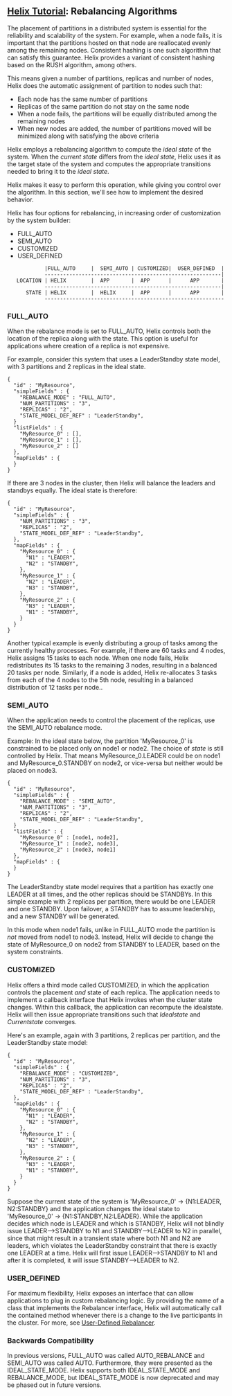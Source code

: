 <!---
Licensed to the Apache Software Foundation (ASF) under one
or more contributor license agreements.  See the NOTICE file
distributed with this work for additional information
regarding copyright ownership.  The ASF licenses this file
to you under the Apache License, Version 2.0 (the
"License"); you may not use this file except in compliance
with the License.  You may obtain a copy of the License at

  http://www.apache.org/licenses/LICENSE-2.0

Unless required by applicable law or agreed to in writing,
software distributed under the License is distributed on an
"AS IS" BASIS, WITHOUT WARRANTIES OR CONDITIONS OF ANY
KIND, either express or implied.  See the License for the
specific language governing permissions and limitations
under the License.
-->

<head>
  <title>Tutorial - Rebalancing Algorithms</title>
</head>

## [Helix Tutorial](./Tutorial.html): Rebalancing Algorithms

The placement of partitions in a distributed system is essential for the reliability and scalability of the system.  For example, when a node fails, it is important that the partitions hosted on that node are reallocated evenly among the remaining nodes. Consistent hashing is one such algorithm that can satisfy this guarantee.  Helix provides a variant of consistent hashing based on the RUSH algorithm, among others.

This means given a number of partitions, replicas and number of nodes, Helix does the automatic assignment of partition to nodes such that:

* Each node has the same number of partitions
* Replicas of the same partition do not stay on the same node
* When a node fails, the partitions will be equally distributed among the remaining nodes
* When new nodes are added, the number of partitions moved will be minimized along with satisfying the above criteria

Helix employs a rebalancing algorithm to compute the _ideal state_ of the system.  When the _current state_ differs from the _ideal state_, Helix uses it as the target state of the system and computes the appropriate transitions needed to bring it to the _ideal state_.

Helix makes it easy to perform this operation, while giving you control over the algorithm.  In this section, we\'ll see how to implement the desired behavior.

Helix has four options for rebalancing, in increasing order of customization by the system builder:

* FULL_AUTO
* SEMI_AUTO
* CUSTOMIZED
* USER_DEFINED

```
            |FULL_AUTO     |  SEMI_AUTO | CUSTOMIZED|  USER_DEFINED  |
            ---------------------------------------------------------|
   LOCATION | HELIX        |  APP       |  APP      |      APP       |
            ---------------------------------------------------------|
      STATE | HELIX        |  HELIX     |  APP      |      APP       |
            ----------------------------------------------------------
```


### FULL_AUTO

When the rebalance mode is set to FULL_AUTO, Helix controls both the location of the replica along with the state. This option is useful for applications where creation of a replica is not expensive.

For example, consider this system that uses a LeaderStandby state model, with 3 partitions and 2 replicas in the ideal state.

```
{
  "id" : "MyResource",
  "simpleFields" : {
    "REBALANCE_MODE" : "FULL_AUTO",
    "NUM_PARTITIONS" : "3",
    "REPLICAS" : "2",
    "STATE_MODEL_DEF_REF" : "LeaderStandby",
  }
  "listFields" : {
    "MyResource_0" : [],
    "MyResource_1" : [],
    "MyResource_2" : []
  },
  "mapFields" : {
  }
}
```

If there are 3 nodes in the cluster, then Helix will balance the leaders and standbys equally.  The ideal state is therefore:

```
{
  "id" : "MyResource",
  "simpleFields" : {
    "NUM_PARTITIONS" : "3",
    "REPLICAS" : "2",
    "STATE_MODEL_DEF_REF" : "LeaderStandby",
  },
  "mapFields" : {
    "MyResource_0" : {
      "N1" : "LEADER",
      "N2" : "STANDBY",
    },
    "MyResource_1" : {
      "N2" : "LEADER",
      "N3" : "STANDBY",
    },
    "MyResource_2" : {
      "N3" : "LEADER",
      "N1" : "STANDBY",
    }
  }
}
```

Another typical example is evenly distributing a group of tasks among the currently healthy processes. For example, if there are 60 tasks and 4 nodes, Helix assigns 15 tasks to each node.
When one node fails, Helix redistributes its 15 tasks to the remaining 3 nodes, resulting in a balanced 20 tasks per node. Similarly, if a node is added, Helix re-allocates 3 tasks from each of the 4 nodes to the 5th node, resulting in a balanced distribution of 12 tasks per node..

### SEMI_AUTO

When the application needs to control the placement of the replicas, use the SEMI_AUTO rebalance mode.

Example: In the ideal state below, the partition \'MyResource_0\' is constrained to be placed only on node1 or node2.  The choice of _state_ is still controlled by Helix.  That means MyResource_0.LEADER could be on node1 and MyResource_0.STANDBY on node2, or vice-versa but neither would be placed on node3.

```
{
  "id" : "MyResource",
  "simpleFields" : {
    "REBALANCE_MODE" : "SEMI_AUTO",
    "NUM_PARTITIONS" : "3",
    "REPLICAS" : "2",
    "STATE_MODEL_DEF_REF" : "LeaderStandby",
  }
  "listFields" : {
    "MyResource_0" : [node1, node2],
    "MyResource_1" : [node2, node3],
    "MyResource_2" : [node3, node1]
  },
  "mapFields" : {
  }
}
```

The LeaderStandby state model requires that a partition has exactly one LEADER at all times, and the other replicas should be STANDBYs.  In this simple example with 2 replicas per partition, there would be one LEADER and one STANDBY.  Upon failover, a STANDBY has to assume leadership, and a new STANDBY will be generated.

In this mode when node1 fails, unlike in FULL_AUTO mode the partition is _not_ moved from node1 to node3. Instead, Helix will decide to change the state of MyResource_0 on node2 from STANDBY to LEADER, based on the system constraints.

### CUSTOMIZED

Helix offers a third mode called CUSTOMIZED, in which the application controls the placement _and_ state of each replica. The application needs to implement a callback interface that Helix invokes when the cluster state changes.
Within this callback, the application can recompute the idealstate. Helix will then issue appropriate transitions such that _Idealstate_ and _Currentstate_ converges.

Here\'s an example, again with 3 partitions, 2 replicas per partition, and the LeaderStandby state model:

```
{
  "id" : "MyResource",
  "simpleFields" : {
    "REBALANCE_MODE" : "CUSTOMIZED",
    "NUM_PARTITIONS" : "3",
    "REPLICAS" : "2",
    "STATE_MODEL_DEF_REF" : "LeaderStandby",
  },
  "mapFields" : {
    "MyResource_0" : {
      "N1" : "LEADER",
      "N2" : "STANDBY",
    },
    "MyResource_1" : {
      "N2" : "LEADER",
      "N3" : "STANDBY",
    },
    "MyResource_2" : {
      "N3" : "LEADER",
      "N1" : "STANDBY",
    }
  }
}
```

Suppose the current state of the system is 'MyResource_0' \-\> {N1:LEADER, N2:STANDBY} and the application changes the ideal state to 'MyResource_0' \-\> {N1:STANDBY,N2:LEADER}. While the application decides which node is LEADER and which is STANDBY, Helix will not blindly issue LEADER\-\-\>STANDBY to N1 and STANDBY\-\-\>LEADER to N2 in parallel, since that might result in a transient state where both N1 and N2 are leaders, which violates the LeaderStandby constraint that there is exactly one LEADER at a time.  Helix will first issue LEADER\-\-\>STANDBY to N1 and after it is completed, it will issue STANDBY\-\-\>LEADER to N2.

### USER_DEFINED

For maximum flexibility, Helix exposes an interface that can allow applications to plug in custom rebalancing logic. By providing the name of a class that implements the Rebalancer interface, Helix will automatically call the contained method whenever there is a change to the live participants in the cluster. For more, see [User-Defined Rebalancer](./tutorial_user_def_rebalancer.html).

### Backwards Compatibility

In previous versions, FULL_AUTO was called AUTO_REBALANCE and SEMI_AUTO was called AUTO. Furthermore, they were presented as the IDEAL_STATE_MODE. Helix supports both IDEAL_STATE_MODE and REBALANCE_MODE, but IDEAL_STATE_MODE is now deprecated and may be phased out in future versions.
